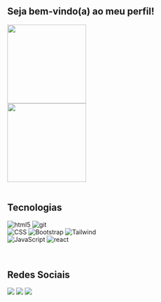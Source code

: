 ## Seja bem-vindo(a) ao meu perfil!

<div>
<img height="180em" src="https://github-readme-stats.vercel.app/api?username=Kaue-Dev&show_icons=true&theme=omni"/> 
<br>
<img height="180em" src="https://github-readme-stats.vercel.app/api/top-langs/?username=Kaue-Dev&layout=compact&theme=omni"/>
</div>

<br>

## Tecnologias
![html5](https://img.shields.io/badge/HTML5-E34F26?style=for-the-badge&logo=html5&logoColor=white)
![git](https://img.shields.io/badge/Git-E34F26?style=for-the-badge&logo=git&logoColor=white)
<br>
![CSS](https://img.shields.io/badge/CSS-239120?&style=for-the-badge&logo=css3&logoColor=white&color=blue)
![Bootstrap](https://img.shields.io/badge/Bootstrap-563D7C?style=for-the-badge&logo=bootstrap&logoColor=white)
![Tailwind](https://img.shields.io/badge/Tailwind_CSS-38B2AC?style=for-the-badge&logo=tailwind-css&logoColor=white)
<br>
![JavaScript](https://img.shields.io/badge/JavaScript-F7DF1E?style=for-the-badge&logo=javascript&logoColor=black)
![react](https://img.shields.io/badge/React-20232A?style=for-the-badge&logo=react&logoColor=61DAFB)

<br>
 
## Redes Sociais
<div>
  <a href="https://twitter.com/s1mpleey" target="_blank"><img src="https://img.shields.io/badge/Twitter-00ACEE?style=for-the-badge&logo=twitter&logoColor=white" target="_blank"></a>
  <a href="https://instagram.com/kauesim" target="_blank"><img src="https://img.shields.io/badge/-Instagram-%23E4405F?style=for-the-badge&logo=instagram&logoColor=white" target="_blank"></a> 
  <a href="https://www.linkedin.com/in/kauedev" target="_blank"><img src="https://img.shields.io/badge/-LinkedIn-%230077B5?style=for-the-badge&logo=linkedin&logoColor=white" target="_blank"></a> 
</div>
